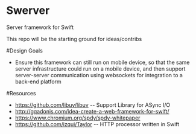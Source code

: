 # Swerver
Server framework for Swift

This repo will be the starting ground for ideas/contribs

#Design Goals
* Ensure this framework can still run on mobile device, so that the same server infrastructure could run on a mobile device, and then support server-server communication using websockets for integration to a back-end platform

#Resources
* https://github.com/libuv/libuv -- Support Library for ASync I/O
* http://gqadonis.com/idea-create-a-web-framework-for-swift/
* https://www.chromium.org/spdy/spdy-whitepaper
* https://github.com/izqui/Taylor -- HTTP processor written in Swift
